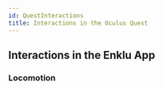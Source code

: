 ```yaml
---
id: QuestInteractions
title: Interactions in the Oculus Quest
---
```


## Interactions in the Enklu App

### Locomotion

